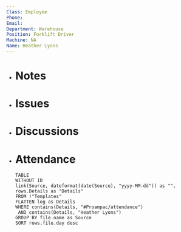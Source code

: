 ```yaml
---
Class: Employee
Phone: 
Email: 
Department: Warehouse
Position: Forklift Driver
Machine: NA
Name: Heather Lyons
---
```

- # Notes
- # Issues
- # Discussions
- # Attendance
  
  ```dataview
  TABLE
  WITHOUT ID
  link(Source, dateformat(date(Source), "yyyy-MM-dd")) as "",
  rows.Details as "Details"
  FROM !"Templates"
  FLATTEN log as Details
  WHERE contains(Details, "#Proampac/attendance")
   AND contains(Details, "Heather Lyons")
  GROUP BY file.name as Source
  SORT rows.file.day desc
  ```